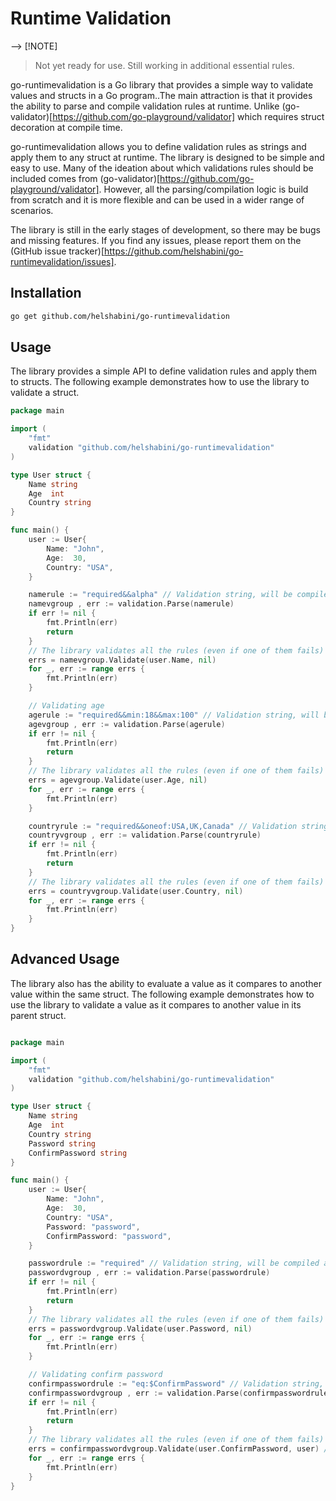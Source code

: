 # Runtime Validation

--> [!NOTE]
> Not yet ready for use. Still working in additional essential rules.

go-runtimevalidation is a Go library that provides a simple way to validate values and structs in a Go program..The main attraction is that it provides the ability to parse and compile validation rules at runtime. Unlike (go-validator)[https://github.com/go-playground/validator] which requires struct decoration at compile time.

go-runtimevalidation allows you to define validation rules as strings and apply them to any struct at runtime. The library is designed to be simple and easy to use. Many of the ideation about which validations rules should be included comes from (go-validator)[https://github.com/go-playground/validator]. However, all the parsing/compilation logic is build from scratch and it is more flexible and can be used in a wider range of scenarios.

The library is still in the early stages of development, so there may be bugs and missing features. If you find any issues, please report them on the (GitHub issue tracker)[https://github.com/helshabini/go-runtimevalidation/issues].

## Installation

```bash
go get github.com/helshabini/go-runtimevalidation
```

## Usage

The library provides a simple API to define validation rules and apply them to structs. The following example demonstrates how to use the library to validate a struct.

```go
package main

import (
    "fmt"
    validation "github.com/helshabini/go-runtimevalidation"
)

type User struct {
    Name string
    Age  int
    Country string
}

func main() {
    user := User{
        Name: "John",
        Age:  30,
        Country: "USA",
    }

    namerule := "required&&alpha" // Validation string, will be compiled at runtime
    namevgroup , err := validation.Parse(namerule)
	if err != nil {
		fmt.Println(err)
		return
	}
    // The library validates all the rules (even if one of them fails) and returns all the errors, this is to allow the user to display all the errors at once
    errs = namevgroup.Validate(user.Name, nil)
	for _, err := range errs {
		fmt.Println(err)
	}

    // Validating age
    agerule := "required&&min:18&&max:100" // Validation string, will be compiled at runtime
    agevgroup , err := validation.Parse(agerule)
    if err != nil {
        fmt.Println(err)
        return
    }
    // The library validates all the rules (even if one of them fails) and returns all the errors, this is to allow the user to display all the errors at once
    errs = agevgroup.Validate(user.Age, nil)
    for _, err := range errs {
        fmt.Println(err)
    } 

    countryrule := "required&&oneof:USA,UK,Canada" // Validation string, will be compiled at runtime
    countryvgroup , err := validation.Parse(countryrule)
    if err != nil {
        fmt.Println(err)
        return
    }
    // The library validates all the rules (even if one of them fails) and returns all the errors, this is to allow the user to display all the errors at once
    errs = countryvgroup.Validate(user.Country, nil) 
    for _, err := range errs {
        fmt.Println(err)
    } 
}
```

## Advanced Usage

The library also has the ability to evaluate a value as it compares to another value within the same struct. The following example demonstrates how to use the library to validate a value as it compares to another value in its parent struct.

```go

package main

import (
    "fmt"
    validation "github.com/helshabini/go-runtimevalidation"
)

type User struct {
    Name string
    Age  int
    Country string
    Password string
    ConfirmPassword string
}

func main() {
    user := User{
        Name: "John",
        Age:  30,
        Country: "USA",
        Password: "password",
        ConfirmPassword: "password",
    }

    passwordrule := "required" // Validation string, will be compiled at runtime
    passwordvgroup , err := validation.Parse(passwordrule)
    if err != nil {
        fmt.Println(err)
        return
    }
    // The library validates all the rules (even if one of them fails) and returns all the errors, this is to allow the user to display all the errors at once
    errs = passwordvgroup.Validate(user.Password, nil)
    for _, err := range errs {
        fmt.Println(err)
    } 

    // Validating confirm password
    confirmpasswordrule := "eq:$ConfirmPassword" // Validation string, will be compiled at runtime
    confirmpasswordvgroup , err := validation.Parse(confirmpasswordrule)
    if err != nil {
        fmt.Println(err)
        return
    }
    // The library validates all the rules (even if one of them fails) and returns all the errors, this is to allow the user to display all the errors at once
    errs = confirmpasswordvgroup.Validate(user.ConfirmPassword, user) //Note we pass the parent compare twi values 
    for _, err := range errs {
        fmt.Println(err)
    } 
}
```


